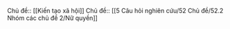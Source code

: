 Chủ đề:: [[Kiến tạo xã hội]]
Chủ đề:: [[5 Câu hỏi nghiên cứu/52 Chủ đề/52.2 Nhóm các chủ đề 2/Nữ quyền]]